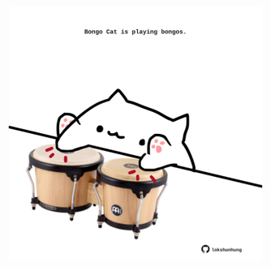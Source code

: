 <!-- built at 10/11/2024, 08:00:45 UTC -->
<p align="center">
  <img width="500" height="500" src="./ReadmeImage.svg">
</p>
